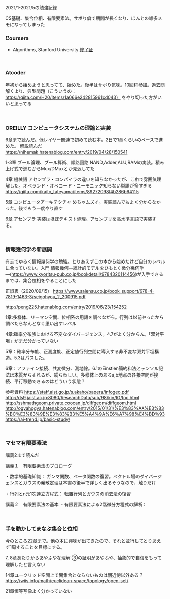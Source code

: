 2021/1-2021/5の勉強記録

CS基礎、集合位相、有限要素法。サボり癖で期間が長くなり、ほんとの雑多メモになってしまった

### Coursera
- Algorithms, Stanford University
[修了証](https://coursera.org/share/743ededd23c9def164eacae0ceb1afbf)

<br>

### Atcoder
年初から始めようと思ってて、始めた。後半はサボり気味。10回程参加。過去問解くより、典型問題（こういうの：https://qiita.com/H20/items/1a066e242815961cd043） をやり切った方がいいと思ってる

<br>

### OREILLY コンピュータシステムの理論と実装
6章まで読んだ。低レイヤー関連で初めて読む本。2日で1章くらいのペースで進めた。
解説読んだ
https://nihemak.hatenablog.com/entry/2019/04/28/150541

1-3章 ブール論理、ブール算術、順路回路
NAND,Adder,ALU,RAMの実装。積み上げ式で進むからMux/DMuxとか見返してた

4章 機械語
アセンブラ・コンパイラの違いを知らなかったが、これで雰囲気理解した。オペランド・オペコード・ニーモニック知らない単語が多すぎる
https://qiita.com/kaito_tateyama/items/89272098f4b286b64115

5章 コンピュータアーキテクチャ
めちゃムズイ。実装読んでもよく分からなかった。後でもう一度やり直す

6章 アセンブラ
実装はほぼテキスト処理。アセンブリを高水準言語で実装する。

<br>

### 情報幾何学の新展開
有志でゆるく情報幾何学の勉強。とりあえずこの本から始めたけど自分のレベルに合っていない。入門 情報幾何―統計的モデルをひもとく微分幾何学―(https://www.kyoritsu-pub.co.jp/bookdetail/9784320114456)が入手できるまでは、集合位相をやることにした

正誤表（2020/09/15）
https://www.saiensu.co.jp/book_support/978-4-7819-1463-3/seigohyou_2_200915.pdf

http://peng225.hatenablog.com/entry/2019/06/23/154252


1章:多様体、リーマン空間、位相系の用語を調べながら。行列は以前やったから調べたらなんとなく思い出すレベル

4章:確率分布族における不変なダイバージェンス。4.7がよく分からん。「双対平坦」がまだ分かっていない

5章：確率分布族、正測度族、正定値行列空間に導入する非不変な双対平坦構造。5.3はパスした。

6章：アファイン接続、共変微分、測地線。6.1のEinstien簡約和法とテンソル記法は本質からそれるが、紛らわしい。多様体上のあるa,b地点の各接空間が接続、平行移動できるのはどういう状態？

参考資料
https://staff.aist.go.jp/s.akaho/papers/infogeo.pdf
http://ds9.jaist.ac.jp:8080/ResearchData/sub/98/kin/IG/toc.html
http://sshmathgeom.private.coocan.jp/diffgeom/diffgeom.html
http://ogyahogya.hatenablog.com/entry/2015/01/31/%E3%83%AA%E3%83%BC%E3%83%9E%E3%83%B3%E5%A4%9A%E6%A7%98%E4%BD%93
https://ai-trend.jp/basic-study/

<br>

### マセマ有限要素法
講義2まで読んだ

講義１　有限要素法のプロローグ

・数学的基礎知識：
ガンマ関数、ベータ関数の復習。ベクトル場のダイバージェンスとガウスの発散定理は本書の後半で詳しく出るそうなので、触りだけ

・行列とn元1次連立方程式：
転置行列とガウスの消去法の復習

講義２　有限要素法の基本
・有限要素法による2階微分方程式の解析：

<br>

### 手を動かしてまなぶ集合と位相
今のところ22章まで。他の本に興味が出てきたので、それと並行してとりあえず1周することを目標にする。

7, 8章あたりからあやふやな理解
③の証明があやふや、抽象的で自信をもって理解したと言えない

14章ユークリッド空間上で開集合とならないものは閉近傍以外ある？https://wiis.info/math/euclidean-space/topology/open-set/

21章恒等写像よく分かっていない
